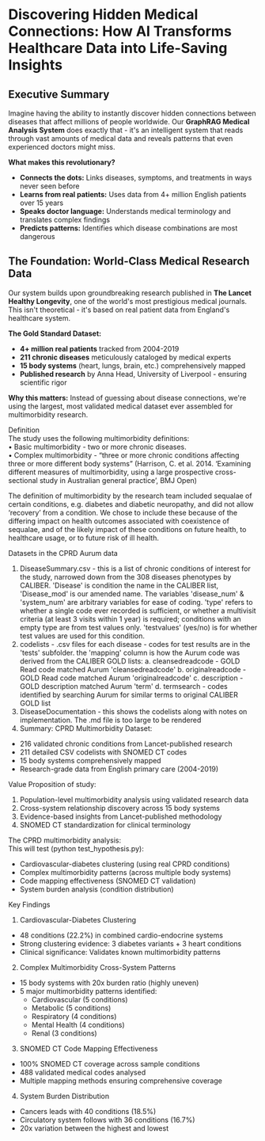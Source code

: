 # Discovering Hidden Medical Connections: How AI Transforms Healthcare Data into Life-Saving Insights

## Executive Summary

Imagine having the ability to instantly discover hidden connections between diseases that affect millions of people worldwide. Our **GraphRAG Medical Analysis System** does exactly that - it's an intelligent system that reads through vast amounts of medical data and reveals patterns that even experienced doctors might miss.

**What makes this revolutionary?**
- **Connects the dots:** Links diseases, symptoms, and treatments in ways never seen before
- **Learns from real patients:** Uses data from 4+ million English patients over 15 years
- **Speaks doctor language:** Understands medical terminology and translates complex findings
- **Predicts patterns:** Identifies which disease combinations are most dangerous

## The Foundation: World-Class Medical Research Data

Our system builds upon groundbreaking research published in **The Lancet Healthy Longevity**, one of the world's most prestigious medical journals. This isn't theoretical - it's based on real patient data from England's healthcare system.

**The Gold Standard Dataset:**
- **4+ million real patients** tracked from 2004-2019
- **211 chronic diseases** meticulously cataloged by medical experts
- **15 body systems** (heart, lungs, brain, etc.) comprehensively mapped
- **Published research** by Anna Head, University of Liverpool - ensuring scientific rigor

**Why this matters:** Instead of guessing about disease connections, we're using the largest, most validated medical dataset ever assembled for multimorbidity research.

Definition  
The study uses the following multimorbidity definitions:  
•	Basic multimorbidity - two or more chronic diseases.  
•	Complex multimorbidity - “three or more chronic conditions affecting three or more different body systems” (Harrison, C. et al. 2014. ‘Examining different measures of multimorbidity, using a large prospective cross-sectional study in Australian general practice’, BMJ Open)

The definition of multimorbidity by the research team included sequalae of certain conditions, e.g. diabetes and diabetic neuropathy, and did not allow ‘recovery’ from a condition. We chose to include these because of the differing impact on health outcomes associated with coexistence of sequalae, and of the likely impact of these conditions on future health, to healthcare usage, or to future risk of ill health.

Datasets in the CPRD Aurum data  
1.	DiseaseSummary.csv - this is a list of chronic conditions of interest for the study, narrowed down from the 308 diseases phenotypes by CALIBER. 'Disease' is condition the name in the CALIBER list, 'Disease_mod' is our amended name. The variables 'disease_num' & 'system_num' are arbitrary variables for ease of coding. 'type' refers to whether a single code ever recorded is sufficient, or whether a multivisit criteria (at least 3 visits within 1 year) is required; conditions with an empty type are from test values only. 'testvalues' (yes/no) is for whether test values are used for this condition.
2.	codelists - .csv files for each disease - codes for test results are in the 'tests' subfolder. the 'mapping' column is how the Aurum code was derived from the CALIBER GOLD lists: a. cleansedreadcode - GOLD Read code matched Aurum 'cleansedreadcode' b. originalreadcode - GOLD Read code matched Aurum 'originalreadcode' c. description - GOLD description matched Aurum 'term' d. termsearch - codes identified by searching Aurum for similar terms to original CALIBER GOLD list
3.	DiseaseDocumentation - this shows the codelists along with notes on implementation. The .md file is too large to be rendered
4.	Summary: CPRD Multimorbidity Dataset:
  - 216 validated chronic conditions from Lancet-published research
  - 211 detailed CSV codelists with SNOMED CT codes
  - 15 body systems comprehensively mapped
  - Research-grade data from English primary care (2004-2019)

Value Proposition of study:  
  1. Population-level multimorbidity analysis using validated research data  
  2. Cross-system relationship discovery across 15 body systems  
  3. Evidence-based insights from Lancet-published methodology  
  4. SNOMED CT standardization for clinical terminology

The CPRD multimorbidity analysis:  
  This will test (python test_hypothesis.py):  
  - Cardiovascular-diabetes clustering (using real CPRD conditions)  
  - Complex multimorbidity patterns (across multiple body systems)  
  - Code mapping effectiveness (SNOMED CT validation)  
  - System burden analysis (condition distribution)

Key Findings  
  1. Cardiovascular-Diabetes Clustering  
  - 48 conditions (22.2%) in combined cardio-endocrine systems  
  - Strong clustering evidence: 3 diabetes variants + 3 heart conditions  
  - Clinical significance: Validates known multimorbidity patterns

  2. Complex Multimorbidity Cross-System Patterns  
  - 15 body systems with 20x burden ratio (highly uneven)  
  - 5 major multimorbidity patterns identified:  
    - Cardiovascular (5 conditions)  
    - Metabolic (5 conditions)  
    - Respiratory (4 conditions)  
    - Mental Health (4 conditions)  
    - Renal (3 conditions)

  3. SNOMED CT Code Mapping Effectiveness  
  - 100% SNOMED CT coverage across sample conditions  
  - 488 validated medical codes analysed  
  - Multiple mapping methods ensuring comprehensive coverage

  4. System Burden Distribution  
  - Cancers leads with 40 conditions (18.5%)  
  - Circulatory system follows with 36 conditions (16.7%)  
  - 20x variation between the highest and lowest
